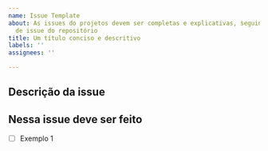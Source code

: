 ```yaml
---
name: Issue Template
about: As issues do projetos devem ser completas e explicativas, seguindo o template
  de issue do repositório
title: Um título conciso e descritivo
labels: ''
assignees: ''

---
```


## Descrição da issue

[Sugestão]: <> (Uma descrição, seguindo o template do repositório, que deve incluir uma descrição completa da issue e criterios para a aceitação)

## Nessa issue deve ser feito

- [ ] Exemplo 1
